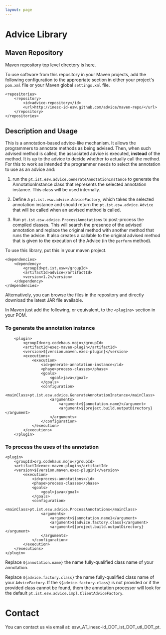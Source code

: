 ```yaml
---
layout: page
---
```


# Advice Library

## Maven Repository

Maven repository top level directory is [here](maven-repo/).

To use software from this repository in your Maven projects, add the following
configuration to the appropriate section in either your project's `pom.xml`
file or your Maven global `settings.xml` file.


    <repositories>
        <repository>
            <id>advice-repository</id>
            <url>http://inesc-id-esw.github.com/advice/maven-repo/</url>
        </repository>
    </repositories>

## Description and Usage

This is a annotation-based advice-like mechanism.  It allows the programmers
to annotate methods as being advised.  Then, when such advised method is
called, the associated advice is executed, **instead** of the method.  It is
up to the advice to decide whether to actually call the method.  For this to
work as intended the programmer needs to select the annotation to use as an
advice and:

  1. run the `pt.ist.esw.advice.GenerateAnnotationInstance` to generate the
  AnnotationInstance class that represents the selected annotation instance.
  This class will be used internally.
  
  2. Define a `pt.ist.esw.advice.AdviceFactory`, which takes the selected
  annotation instance and should return the `pt.ist.esw.advice.Advice` that
  will be called when an advised method is called.
  
  3. Run `pt.ist.esw.advice.ProcessAnnotations` to post-process the
  compiled classes.  This will search the presence of the advised annotation
  and replace the original method with another method that runs the advice.
  It also creates a callable to the original advised method that is given to
  the execution of the Advice (in the `perform` method).
  
To use this library, put this in your maven project.

    <dependencies>
        <dependency>
            <groupId>pt.ist.esw</groupId>
            <artifactId>advice</artifactId>
            <version>1.2</version>
        </dependency>
    </dependencies>
    
Alternatively, you can browse the files in the repository and directly
download the latest JAR file available.

In Maven just add the following, or equivalent, to the `<plugins>` section in
your POM.

### To generate the annotation instance

        <plugin>
            <groupId>org.codehaus.mojo</groupId>
            <artifactId>exec-maven-plugin</artifactId>
            <version>${version.maven.exec-plugin}</version>
            <executions>
                <execution>
                    <id>generate-annotation-instance</id>
                    <phase>process-classes</phase>
                    <goals>
                        <goal>java</goal>
                    </goals>
                    <configuration>
                        <mainClass>pt.ist.esw.advice.GenerateAnnotationInstance</mainClass>
                        <arguments>
                            <argument>${annotation.name}</argument>
                            <argument>${project.build.outputDirectory}</argument>
                        </arguments>
                    </configuration>
                </execution>
            </executions>
        </plugin>


### To process the uses of the annotation

    <plugin>
        <groupId>org.codehaus.mojo</groupId>
        <artifactId>exec-maven-plugin</artifactId>
        <version>${version.maven.exec-plugin}</version>
            <execution>
                <id>process-annotations</id>
                <phase>process-classes</phase>
                <goals>
                    <goal>java</goal>
                </goals>
                <configuration>
                    <mainClass>pt.ist.esw.advice.ProcessAnnotations</mainClass>
                    <arguments>
                        <argument>${annotation.name}</argument>
                        <argument>${advice.factory.class}</argument>
                        <argument>${project.build.outputDirectory}</argument>
                    </arguments>
                </configuration>
            </execution>
        </executions>
    </plugin>

Replace `${annotation.name}` the name fully-qualified class name of your
annotation.

Replace `${advice.factory.class}` the name fully-qualified class name of your
`AdviceFactory`.  If the `${advice.factory.class}` is not provided or if the
provided class cannot be found, them the annotation processor will look for
the default `pt.ist.esw.advice.impl.ClientAdviceFactory`.

# Contact

You can contact us via email at: esw_AT_inesc-id_DOT_ist_DOT_utl_DOT_pt.

